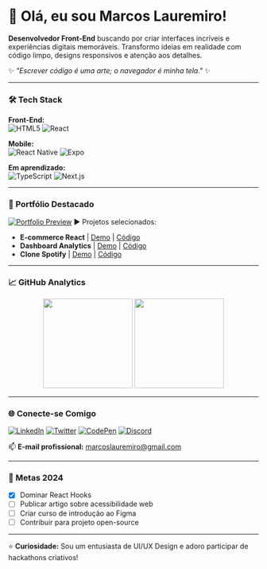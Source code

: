 # 👋 Olá, eu sou Marcos Lauremiro!

**Desenvolvedor Front-End** buscando por criar interfaces incríveis e experiências digitais memoráveis. Transformo ideias em realidade com código limpo, designs responsivos e atenção aos detalhes.

✨ *"Escrever código é uma arte; o navegador é minha tela."* ✨

---

### 🛠️ Tech Stack

**Front-End:**  
![HTML5](https://img.shields.io/badge/HTML5-E34F26?style=for-the-badge&logo=html5&logoColor=white)
![React](https://img.shields.io/badge/React-61DAFB?style=for-the-badge&logo=react&logoColor=black)

**Mobile:**  
![React Native](https://img.shields.io/badge/React_Native-00D8FF?style=for-the-badge&logo=react&logoColor=white&labelColor=000000)
![Expo](https://img.shields.io/badge/Expo-000020?style=for-the-badge&logo=expo&logoColor=white) <!-- Opcional -->

**Em aprendizado:**  
![TypeScript](https://img.shields.io/badge/TypeScript-3178C6?style=for-the-badge&logo=typescript&logoColor=white)
![Next.js](https://img.shields.io/badge/Next.js-000000?style=for-the-badge&logo=next.js&logoColor=white)

---

### 🎨 Portfólio Destacado

[![Portfolio Preview](https://img.shields.io/badge/🚀_Portfólio-FF6B6B?style=for-the-badge)](https://portifolio-lauremiro.vercel.app/)
▶️ Projetos selecionados:
- **E-commerce React** | [Demo](https://exemplo.com) | [Código](https://github.com/)
- **Dashboard Analytics** | [Demo](https://exemplo.com) | [Código](https://github.com/)
- **Clone Spotify** | [Demo](https://exemplo.com) | [Código](https://github.com/)

---

### 📈 GitHub Analytics

<div align="center">
  <img height="180em" src="https://github-readme-stats.vercel.app/api?username=MarcosLauremiro&show_icons=true&theme=radical&hide_border=true&count_private=true&bg_color=0D1117&title_color=FFD700&icon_color=00FF00"/>
  <img height="180em" src="https://github-readme-stats.vercel.app/api/top-langs/?username=MarcosLauremiro&layout=compact&theme=radical&hide_border=true&bg_color=0D1117&title_color=FFD700"/>
</div>

---

### 🌐 Conecte-se Comigo

[![LinkedIn](https://img.shields.io/badge/-LinkedIn-0A66C2?style=for-the-badge&logo=linkedin&logoColor=white)](https://www.linkedin.com/in/marcos-lauremiro-melo-silva/)
[![Twitter](https://img.shields.io/badge/-Twitter-1DA1F2?style=for-the-badge&logo=twitter&logoColor=white)](https://twitter.com/Miroprogramador)
[![CodePen](https://img.shields.io/badge/-CodePen-000000?style=for-the-badge&logo=codepen&logoColor=white)](https://codepen.io/seuuser) <!-- Adicione seu link -->
[![Discord](https://img.shields.io/badge/-Discord-5865F2?style=for-the-badge&logo=discord&logoColor=white)](seu_id_discord)

📫 **E-mail profissional:** [marcoslauremiro@gmail.com](mailto:marcoslauremiro@gmail.com)

---

### 🎯 Metas 2024
- [x] Dominar React Hooks
- [ ] Publicar artigo sobre acessibilidade web
- [ ] Criar curso de introdução ao Figma
- [ ] Contribuir para projeto open-source

---

⭐ **Curiosidade:** Sou um entusiasta de UI/UX Design e adoro participar de hackathons criativos!

